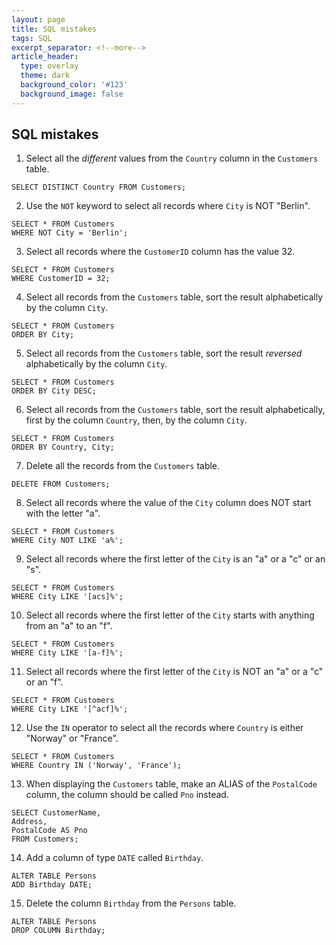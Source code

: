 ```yaml
---
layout: page
title: SQL mistakes
tags: SQL
excerpt_separator: <!--more-->
article_header:
  type: overlay
  theme: dark
  background_color: '#123'
  background_image: false
---
```


## SQL mistakes

1. Select all the *different* values from the `Country` column in the `Customers` table.

```mysql
SELECT DISTINCT Country FROM Customers;
```

2. Use the `NOT` keyword to select all records where `City` is NOT "Berlin".

```mysql
SELECT * FROM Customers
WHERE NOT City = 'Berlin';
```

3. Select all records where the `CustomerID` column has the value 32.

```mysql
SELECT * FROM Customers
WHERE CustomerID = 32;
```

4. Select all records from the `Customers` table, sort the result alphabetically by the column `City`.

```mysql
SELECT * FROM Customers
ORDER BY City;
```

5. Select all records from the `Customers` table, sort the result *reversed* alphabetically by the column `City`.

```mysql
SELECT * FROM Customers
ORDER BY City DESC;
```

6. Select all records from the `Customers` table, sort the result alphabetically, first by the column `Country`, then, by the column `City`.

```mysql
SELECT * FROM Customers
ORDER BY Country, City;
```

7. Delete all the records from the `Customers` table.

```mysql
DELETE FROM Customers;
```

8. Select all records where the value of the `City` column does NOT start with the letter "a".

```mysql
SELECT * FROM Customers
WHERE City NOT LIKE 'a%';
```

9. Select all records where the first letter of the `City` is an "a" or a "c" or an "s".

```mysql
SELECT * FROM Customers
WHERE City LIKE '[acs]%';
```

10. Select all records where the first letter of the `City` starts with anything from an "a" to an "f".

```mysql
SELECT * FROM Customers
WHERE City LIKE '[a-f]%';
```

11. Select all records where the first letter of the `City` is NOT an "a" or a "c" or an "f".

```mysql
SELECT * FROM Customers
WHERE City LIKE '[^acf]%';
```

12. Use the `IN` operator to select all the records where `Country` is either "Norway" or "France".

```mysql
SELECT * FROM Customers
WHERE Country IN ('Norway', 'France');
```

13. When displaying the `Customers` table, make an ALIAS of the `PostalCode` column, the column should be called `Pno` instead.

```mysql
SELECT CustomerName,
Address,
PostalCode AS Pno
FROM Customers;
```

14. Add a column of type `DATE` called `Birthday`.

```mysql
ALTER TABLE Persons
ADD Birthday DATE;
```

15. Delete the column `Birthday` from the `Persons` table.

```mysql
ALTER TABLE Persons
DROP COLUMN Birthday;
```

